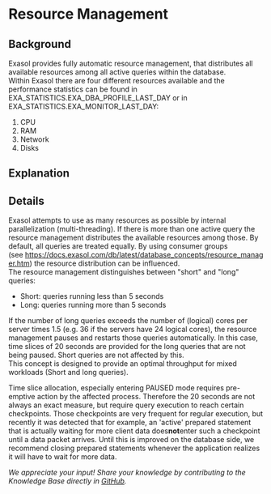 # Resource Management 
## Background

Exasol provides fully automatic resource management, that distributes all available resources among all active queries within the database.  
Within Exasol there are four different resources available and the performance statistics can be found in EXA_STATISTICS.EXA_DBA_PROFILE_LAST_DAY or in EXA_STATISTICS.EXA_MONITOR_LAST_DAY:

1. CPU
2. RAM
3. Network
4. Disks

## Explanation

## Details

Exasol attempts to use as many resources as possible by internal parallelization (multi-threading). If there is more than one active query the resource management distributes the available resources among those. By default, all queries are treated equally. By using consumer groups (see <https://docs.exasol.com/db/latest/database_concepts/resource_manager.htm>) the resource distribution can be influenced.  
The resource management distinguishes between "short" and "long" queries:

* Short: queries running less than 5 seconds
* Long: queries running more than 5 seconds

If the number of long queries exceeds the number of (logical) cores per server times 1.5 (e.g. 36 if the servers have 24 logical cores), the resource management pauses and restarts those queries automatically. In this case, time slices of 20 seconds are provided for the long queries that are not being paused. Short queries are not affected by this.  
This concept is designed to provide an optimal throughput for mixed workloads (Short and long queries).

Time slice allocation, especially entering PAUSED mode requires pre-emptive action by the affected process. Therefore the 20 seconds are not always an exact measure, but require query execution to reach certain checkpoints. Those checkpoints are very frequent for regular execution, but recently it was detected that for example, an 'active' prepared statement that is actually waiting for more client data does**not**enter such a checkpoint until a data packet arrives. Until this is improved on the database side, we recommend closing prepared statements whenever the application realizes it will have to wait for more data.

*We appreciate your input! Share your knowledge by contributing to the Knowledge Base directly in [GitHub](https://github.com/exasol/public-knowledgebase).* 